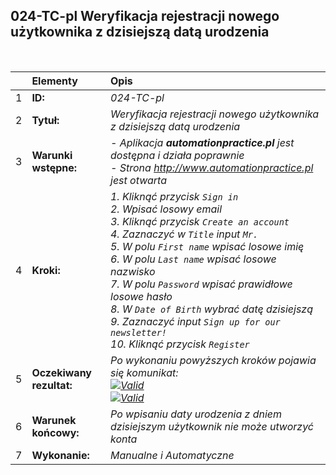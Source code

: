 ## 024-TC-pl Weryfikacja rejestracji nowego użytkownika z dzisiejszą datą urodzenia

<br>

|     | Elementy                 | Opis                                                                      |
| :-- | :----------------------- | :------------------------------------------------------------------------ |
| 1   | **ID:**                  | _024-TC-pl_                                                               |
| 2   | **Tytuł:**               | _Weryfikacja rejestracji nowego użytkownika z dzisiejszą datą urodzenia_  |
| 3   | **Warunki wstępne:**     | _- Aplikacja **automationpractice.pl** jest dostępna i działa poprawnie <br> - Strona http://www.automationpractice.pl jest otwarta_ |
| 4   | **Kroki:**               | _1. Kliknąć przycisk `Sign in` <br> 2. Wpisać losowy email <br> 3. Kliknąć przycisk `Create an account` <br> 4. Zaznaczyć w `Title` input `Mr.` <br> 5. W polu `First name` wpisać losowe imię <br> 6. W polu `Last name` wpisać losowe nazwisko <br> 7. W polu `Password` wpisać prawidłowe losowe hasło <br> 8. W `Date of Birth` wybrać datę dzisiejszą <br> 9. Zaznaczyć input `Sign up for our newsletter!` <br> 10. Kliknąć przycisk `Register`_ |
| 5   | **Oczekiwany rezultat:** | _Po wykonaniu powyższych kroków pojawia się komunikat: <br> [![Valid](https://img.shields.io/badge/There%20is%201%20error-f3515c)](#) <br> [![Valid](https://img.shields.io/badge/Invalid%20date%20of%20birth.-f3515c)](#)_ |
| 6   | **Warunek końcowy:**     | _Po wpisaniu daty urodzenia z dniem dzisiejszym użytkownik nie może utworzyć konta_ |
| 7   | **Wykonanie:**           | _Manualne i Automatyczne_                                                 |

